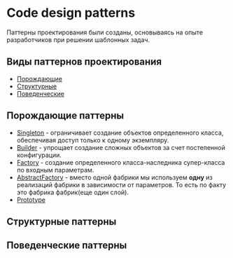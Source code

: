 # Code design patterns

Паттерны проектирования были созданы, основываясь на опыте разработчиков при решении шаблонных задач.

## Виды паттернов проектирования

- [Порождающие](#порождающие-паттерны)
- [Структурные](#структурные-паттерны)
- [Поведенческие](#поведенческие-паттерны)

## Порождающие паттерны

- [Singleton](src/creational/singleton/Singleton.java) - ограничивает создание объектов определенного класса, 
обеспечивая доступ только к одному экземпляру.
- [Builder](src/creational/builder/Computer.java) - упрощает создание сложных объектов за счет постепенной конфигурации.
- [Factory](src/creational/factory/CoffeeFactory.java) - создание определенного класса-наследника 
супер-класса по входным параметрам.
- [AbstractFactory](src/creational/abstractfactory/CoffeeFactory.java) - вместо одной фабрики мы используем **одну** 
из реализаций фабрики в зависимости от параметров. То есть по факту это фабрика фабрик(еще один слой).
- [Prototype](src/creational/prototype)

## Структурные паттерны

## Поведенческие паттерны
